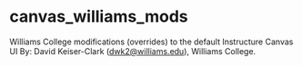 canvas_williams_mods
=========

Williams College modifications (overrides) to the default Instructure Canvas UI
By: David Keiser-Clark (dwk2@williams.edu), Williams College.

